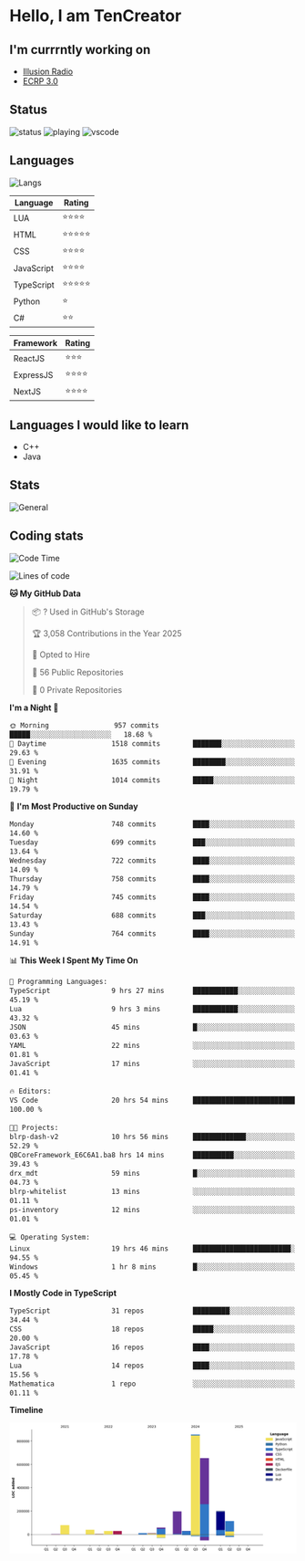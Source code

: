# Hello, I am TenCreator

## I'm currrntly working on
- [Illusion Radio](https://illusionradio.co.uk/)
- [ECRP 3.0](http://github.com/Emerald-Coast-Roleplay/)

## Status
![status](https://api.statusbadges.me/badge/status/518334475038359555?simple=true&style=for-the-badge)
![playing](https://api.statusbadges.me/badge/playing/518334475038359555?style=for-the-badge)
![vscode](https://api.statusbadges.me/badge/vscode/518334475038359555?style=for-the-badge)

## Languages
![Langs](https://github-readme-stats.vercel.app/api/top-langs/?username=tencreator&layout=compact&theme=radical)


|Language|Rating|
|--------|------|
|LUA|⭐️⭐️⭐️⭐️|
|HTML|⭐️⭐️⭐️⭐️⭐️|
|CSS|⭐️⭐️⭐️⭐️|
|JavaScript|⭐️⭐️⭐️⭐️|
|TypeScript|⭐️⭐️⭐️⭐️⭐️|
|Python|⭐️|
|C#|⭐️⭐️ |

|Framework|Rating|
|--------|------|
|ReactJS|⭐️⭐️⭐|
|ExpressJS|⭐️⭐️⭐️⭐️|
|NextJS|⭐️⭐️⭐⭐️|

## Languages I would like to learn
- C++
- Java

## Stats
![General](https://github-readme-stats.vercel.app/api?username=tencreator&show_icons=true&theme=radical)

## Coding stats

<!--START_SECTION:waka-->
![Code Time](http://img.shields.io/badge/Code%20Time-599%20hrs%2012%20mins-blue)

![Lines of code](https://img.shields.io/badge/From%20Hello%20World%20I%27ve%20Written-2.3%20million%20lines%20of%20code-blue)

**🐱 My GitHub Data** 

> 📦 ? Used in GitHub's Storage 
 > 
> 🏆 3,058 Contributions in the Year 2025
 > 
> 💼 Opted to Hire
 > 
> 📜 56 Public Repositories 
 > 
> 🔑 0 Private Repositories 
 > 
**I'm a Night 🦉** 

```text
🌞 Morning                957 commits         █████░░░░░░░░░░░░░░░░░░░░   18.68 % 
🌆 Daytime                1518 commits        ███████░░░░░░░░░░░░░░░░░░   29.63 % 
🌃 Evening                1635 commits        ████████░░░░░░░░░░░░░░░░░   31.91 % 
🌙 Night                  1014 commits        █████░░░░░░░░░░░░░░░░░░░░   19.79 % 
```
📅 **I'm Most Productive on Sunday** 

```text
Monday                   748 commits         ████░░░░░░░░░░░░░░░░░░░░░   14.60 % 
Tuesday                  699 commits         ███░░░░░░░░░░░░░░░░░░░░░░   13.64 % 
Wednesday                722 commits         ████░░░░░░░░░░░░░░░░░░░░░   14.09 % 
Thursday                 758 commits         ████░░░░░░░░░░░░░░░░░░░░░   14.79 % 
Friday                   745 commits         ████░░░░░░░░░░░░░░░░░░░░░   14.54 % 
Saturday                 688 commits         ███░░░░░░░░░░░░░░░░░░░░░░   13.43 % 
Sunday                   764 commits         ████░░░░░░░░░░░░░░░░░░░░░   14.91 % 
```


📊 **This Week I Spent My Time On** 

```text
💬 Programming Languages: 
TypeScript               9 hrs 27 mins       ███████████░░░░░░░░░░░░░░   45.19 % 
Lua                      9 hrs 3 mins        ███████████░░░░░░░░░░░░░░   43.32 % 
JSON                     45 mins             █░░░░░░░░░░░░░░░░░░░░░░░░   03.63 % 
YAML                     22 mins             ░░░░░░░░░░░░░░░░░░░░░░░░░   01.81 % 
JavaScript               17 mins             ░░░░░░░░░░░░░░░░░░░░░░░░░   01.41 % 

🔥 Editors: 
VS Code                  20 hrs 54 mins      █████████████████████████   100.00 % 

🐱‍💻 Projects: 
blrp-dash-v2             10 hrs 56 mins      █████████████░░░░░░░░░░░░   52.29 % 
QBCoreFramework_E6C6A1.ba8 hrs 14 mins       ██████████░░░░░░░░░░░░░░░   39.43 % 
drx_mdt                  59 mins             █░░░░░░░░░░░░░░░░░░░░░░░░   04.73 % 
blrp-whitelist           13 mins             ░░░░░░░░░░░░░░░░░░░░░░░░░   01.11 % 
ps-inventory             12 mins             ░░░░░░░░░░░░░░░░░░░░░░░░░   01.01 % 

💻 Operating System: 
Linux                    19 hrs 46 mins      ████████████████████████░   94.55 % 
Windows                  1 hr 8 mins         █░░░░░░░░░░░░░░░░░░░░░░░░   05.45 % 
```

**I Mostly Code in TypeScript** 

```text
TypeScript               31 repos            █████████░░░░░░░░░░░░░░░░   34.44 % 
CSS                      18 repos            █████░░░░░░░░░░░░░░░░░░░░   20.00 % 
JavaScript               16 repos            ████░░░░░░░░░░░░░░░░░░░░░   17.78 % 
Lua                      14 repos            ████░░░░░░░░░░░░░░░░░░░░░   15.56 % 
Mathematica              1 repo              ░░░░░░░░░░░░░░░░░░░░░░░░░   01.11 % 
```



**Timeline**

![Lines of Code chart](https://raw.githubusercontent.com/tencreator/tencreator/main/assets/bar_graph.png)


<!--END_SECTION:waka-->
